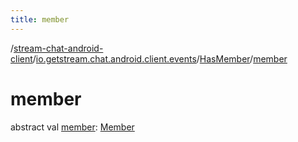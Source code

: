 ```yaml
---
title: member
---
```

/[stream-chat-android-client](../../index.md)/[io.getstream.chat.android.client.events](../index.md)/[HasMember](index.md)/[member](member.md)  
  
  
  
# member  
abstract val [member](member.md): [Member](../../io.getstream.chat.android.client.models/Member/index.md)
